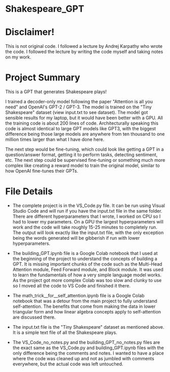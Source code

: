 # Shakespeare_GPT
# Disclaimer! 
This is not original code. I followed a lecture by Andrej Karpathy who wrote the code. I followed the lecture by writing the code myself and taking notes on my work. 


# Project Summary
This is a GPT that generates Shakespeare plays!

I trained a decoder-only model following the paper "Attention is all you need" and OpenAI's GPT-2 / GPT-3. The model is trained on the "Tiny Shakespeare" dataset (view input.txt to see dataset). The model got sensible results for my laptop, but it would have been better with a GPU. All the training code is about 200 lines of code. Architecturally speaking this code is almost identical to large GPT models like GPT3, with the biggest difference being those large models are anywhere from ten thousand to one million times larger than what I have done here.

The next step would be fine-tuning, which could look like getting a GPT in a question/answer format, getting it to perform tasks, detecting sentiment, etc. The next step could be supervised fine-tuning or something much more complex like creating a reward model to train the original model, similar to how OpenAI fine-tunes their GPTs.

# File Details
- The complete project is in the VS_Code.py file. It can be run using Visual Studio Code and will run if you have the input.txt file in the same folder. There are different hyperparameters that I wrote, I worked on CPU so I had to lower my parameters. On a GPU the largest hyperparameters will work and the code will take roughly 15-25 minutes to completely run. The output will look exactly like the input.txt file, with the only exception being the words generated will be gibberish if run with lower hyperparameters. 

- The building_GPT.ipynb file is a Google Colab notebook that I used at the beginning of the project to understand the concepts of building a GPT. It is missing important chunks of the code such as the Multi-Head Attention module, Feed Forward module, and Block module. It was used to learn the fundamentals of how a very simple language model works. As the project got more complex Colab was too slow and clunky to use so I moved all the code to VS Code and finished it there. 

- The math_trick__for__self_attention.ipynb file is a Google Colab notebook that was a detour from the main project to fully understand self-attention. The benefits that come from making the data in lower triangular form and how linear algebra concepts apply to self-attention are discussed there.

- The input.txt file is the "Tiny Shakespeare" dataset as mentioned above. It is a simple text file of all the Shakespeare plays.

- The VS_Code_no_notes.py and the building_GPT_no_notes.py files are the exact same as the VS_Code.py and building_GPT.ipynb files with the only difference being the comments and notes. I wanted to have a place where the code was cleaned up and not as jumbled with comments everywhere, but the actual code was left untouched. 
